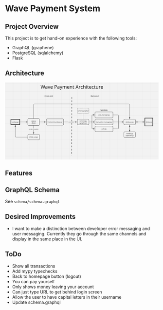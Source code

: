 # Wave Payment System

## Project Overview
This project is to get hand-on experience with the following tools:
- GraphQL (graphene)
- PostgreSQL (sqlalchemy)
- Flask

## Architecture
![Showing the project's overall architecture](architecture.png)
## Features

<!-- ## Installation
- Clone the git repo
- Run 'pip install -r requirements'
- Run app.py -->

<!-- ## Remote Server
- Clone the repo
- Make sure you have python and pip
    - ```sudo apt update && sudo apt install -y python3 python3-venv python3-pip```
- Create and activate your venv file
```python3 -m venv venv```
```source venv/bin/activate```
- Install requirements
```pip install -r requirements.txt```

- Install postgreSQL
```sudo apt install -y postgresql``` -->



## GraphQL Schema
See ```schema/schema.graphql```

## Desired Improvements
- I want to make a distinction between developer error messaging and user messaging. Currently they go through the same channels and display in the same place in the UI.

## ToDo
- Show all transactions
- Add mypy typechecks
- Back to homepage button (logout)
- You can pay yourself
- Only shows money leaving your account
- Can just type URL to get behind login screen
- Allow the user to have capital letters in their username
- Update schema.graphql


